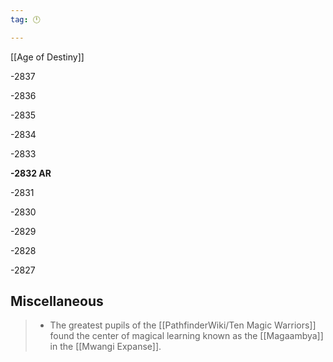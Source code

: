```yaml
---
tag: 🕛

---
```

[[Age of Destiny]]


-2837

-2836

-2835

-2834

-2833

**-2832 AR**

-2831

-2830

-2829

-2828

-2827



## Miscellaneous

>  - The greatest pupils of the [[PathfinderWiki/Ten Magic Warriors]] found the center of magical learning known as the [[Magaambya]] in the [[Mwangi Expanse]].







